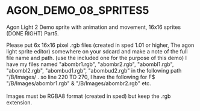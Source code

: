 # AGON_DEMO_08_SPRITES5
Agon Light 2 Demo sprite with animation and movement, 16x16 sprites (DONE RIGHT) Part5.<br>

Please put 6x 16x16 pixel .rgb files (created in sped 1.01 or higher, The agon light sprite editor) somewhere on your sdcard and make a note of the full file name and path. (use the included one for the purpose of this demo) I have my files named "abombr1.rgb", "abombr2.rgb", "abombl1.rgb", "abombl2.rgb", "abombud1.rgb", "abombud2.rgb" in the following path "/B/Images/ . so line 220 TO 270, I have the following for F$ "/B/Images/abombr1.rgb" & "/B/Images/abombr2.rgb" etc. <br>
<br>
Images must be RGBA8 format (created in sped) but keep the .rgb extension.
